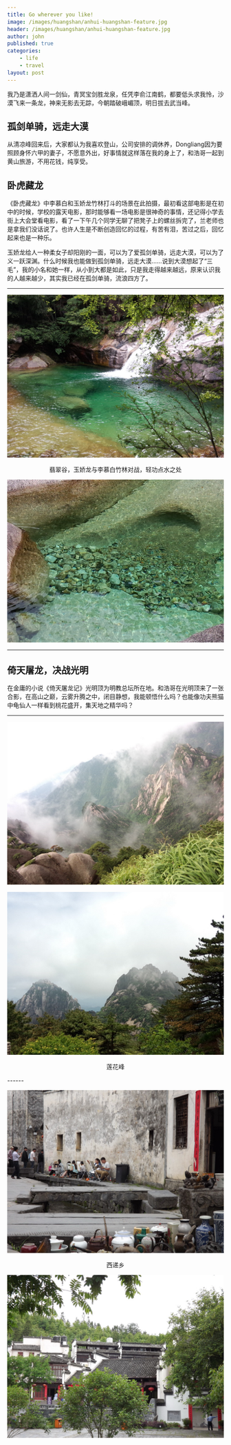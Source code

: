 ```yaml
---
title: Go wherever you like!
image: /images/huangshan/anhui-huangshan-feature.jpg
header: /images/huangshan/anhui-huangshan-feature.jpg
author: john
published: true
categories: 
    - life
    - travel
layout: post
---
```



我乃是潇洒人间一剑仙，青冥宝剑胜龙泉，任凭李俞江南鹤，都要低头求我怜，沙漠飞来一条龙，神来无影去无踪，今朝踏破峨嵋顶，明日拔去武当峰。



## 孤剑单骑，远走大漠

从清凉峰回来后，大家都认为我喜欢登山，公司安排的调休养，Dongliang因为要照顾身怀六甲的妻子，不愿意外出，好事情就这样落在我的身上了，和浩哥一起到黄山旅游，不用花钱，纯享受。

## 卧虎藏龙

《卧虎藏龙》中李慕白和玉娇龙竹林打斗的场景在此拍摄，最初看这部电影是在初中的时候，学校的露天电影，那时能够看一场电影是很神奇的事情，还记得小学去街上大会堂看电影，看了一下午几个同学无聊了把凳子上的螺丝拆完了，兰老师也是拿我们没话说了。也许人生是不断创造回忆的过程，有苦有泪，苦过之后，回忆起来也是一种乐。

玉娇龙给人一种柔女子却阳刚的一面，可以为了爱孤剑单骑，远走大漠，可以为了义一跃深渊。什么时候我也能做到孤剑单骑，远走大漠……说到大漠想起了“三毛”，我的小名和她一样，从小到大都是如此，只是我走得越来越远，原来认识我的人越来越少，其实我已经在孤剑单骑，流浪四方了。

<!-- “为什么流浪，流浪远方，为了天空飞翔的小鸟，为了山间轻流的小溪，为了宽阔的草原，流浪流浪……” -->

------

![Travel to Mount Huangshan](/images/huangshan/01_zpsza5jp1br.jpg)

<p align="center">翡翠谷，玉娇龙与李慕白竹林对战，轻功点水之处</p>

![Travel to Mount Huangshan](/images/huangshan/02_zpspmbpwdia.jpg)

<!-- <p align="center">在峡谷的尽头，哇！是爱情石哦，等有了心爱的人会再一起来</p> -->

------

## 倚天屠龙，决战光明

在金庸的小说《倚天屠龙记》光明顶为明教总坛所在地。和浩哥在光明顶来了一张合影，在高山之巅，云雾升腾之中，闭目静想，我能顿悟什么吗？也能像功夫熊猫中龟仙人一样看到桃花盛开，集天地之精华吗？

------
![Travel to Mount Huangshan](/images/huangshan/03_zpstlsylifr.jpg)


![Travel to Mount Huangshan](/images/huangshan/04_zps31tklx9i.jpg)

<p align="center">莲花峰</p>
------

![Travel to Mount Huangshan](/images/huangshan/05_zpswkdggavn.jpg)

<p align="center">西递乡<!-- ，很有山水文化气息的小镇 --></p>

![Travel to Mount Huangshan](/images/huangshan/06_zpsdb52myvr.jpg)

